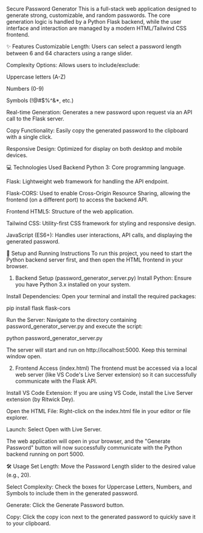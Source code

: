 Secure Password Generator
This is a full-stack web application designed to generate strong, customizable, and random passwords. The core generation logic is handled by a Python Flask backend, while the user interface and interaction are managed by a modern HTML/Tailwind CSS frontend.

✨ Features
Customizable Length: Users can select a password length between 6 and 64 characters using a range slider.

Complexity Options: Allows users to include/exclude:

Uppercase letters (A-Z)

Numbers (0-9)

Symbols (!@#$%^&*, etc.)

Real-time Generation: Generates a new password upon request via an API call to the Flask server.

Copy Functionality: Easily copy the generated password to the clipboard with a single click.

Responsive Design: Optimized for display on both desktop and mobile devices.

💻 Technologies Used
Backend
Python 3: Core programming language.

Flask: Lightweight web framework for handling the API endpoint.

Flask-CORS: Used to enable Cross-Origin Resource Sharing, allowing the frontend (on a different port) to access the backend API.

Frontend
HTML5: Structure of the web application.

Tailwind CSS: Utility-first CSS framework for styling and responsive design.

JavaScript (ES6+): Handles user interactions, API calls, and displaying the generated password.

🚀 Setup and Running Instructions
To run this project, you need to start the Python backend server first, and then open the HTML frontend in your browser.

1. Backend Setup (password_generator_server.py)
Install Python: Ensure you have Python 3.x installed on your system.

Install Dependencies: Open your terminal and install the required packages:

pip install flask flask-cors

Run the Server: Navigate to the directory containing password_generator_server.py and execute the script:

python password_generator_server.py

The server will start and run on http://localhost:5000. Keep this terminal window open.

2. Frontend Access (index.html)
The frontend must be accessed via a local web server (like VS Code's Live Server extension) so it can successfully communicate with the Flask API.

Install VS Code Extension: If you are using VS Code, install the Live Server extension (by Ritwick Dey).

Open the HTML File: Right-click on the index.html file in your editor or file explorer.

Launch: Select Open with Live Server.

The web application will open in your browser, and the "Generate Password" button will now successfully communicate with the Python backend running on port 5000.

🛠️ Usage
Set Length: Move the Password Length slider to the desired value (e.g., 20).

Select Complexity: Check the boxes for Uppercase Letters, Numbers, and Symbols to include them in the generated password.

Generate: Click the Generate Password button.

Copy: Click the copy icon next to the generated password to quickly save it to your clipboard.
